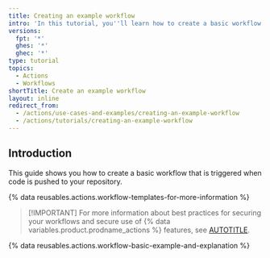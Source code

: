 ```yaml
---
title: Creating an example workflow
intro: 'In this tutorial, you''ll learn how to create a basic workflow that is triggered by a push event.'
versions:
  fpt: '*'
  ghes: '*'
  ghec: '*'
type: tutorial
topics:
  - Actions
  - Workflows
shortTitle: Create an example workflow
layout: inline
redirect_from:
  - /actions/use-cases-and-examples/creating-an-example-workflow
  - /actions/tutorials/creating-an-example-workflow
---
```


## Introduction

This guide shows you how to create a basic workflow that is triggered when code is pushed to your repository.

{% data reusables.actions.workflow-templates-for-more-information %}

> [!IMPORTANT] For more information about best practices for securing your workflows and secure use of {% data variables.product.prodname_actions %} features, see [AUTOTITLE](/actions/reference/secure-use-reference#writing-workflows).

{% data reusables.actions.workflow-basic-example-and-explanation %}
